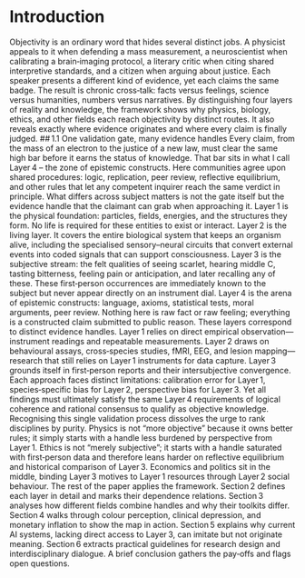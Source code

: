 # Introduction
Objectivity is an ordinary word that hides several distinct jobs. A physicist appeals to it when defending a mass measurement, a neuroscientist when calibrating a brain‑imaging protocol, a literary critic when citing shared interpretive standards, and a citizen when arguing about justice. Each speaker presents a different kind of evidence, yet each claims the same badge. The result is chronic cross‑talk: facts versus feelings, science versus humanities, numbers versus narratives. By distinguishing four layers of reality and knowledge, the framework shows why physics, biology, ethics, and other fields each reach objectivity by distinct routes. It also reveals exactly where evidence originates and where every claim is finally judged.
## 1.1 One validation gate, many evidence handles
Every claim, from the mass of an electron to the justice of a new law, must clear the same high bar before it earns the status of knowledge. That bar sits in what I call Layer 4 – the zone of epistemic constructs. Here communities agree upon shared procedures: logic, replication, peer review, reflective equilibrium, and other rules that let any competent inquirer reach the same verdict in principle. What differs across subject matters is not the gate itself but the evidence handle that the claimant can grab when approaching it.
Layer 1 is the physical foundation: particles, fields, energies, and the structures they form. No life is required for these entities to exist or interact.
Layer 2 is the living layer. It covers the entire biological system that keeps an organism alive, including the specialised sensory–neural circuits that convert external events into coded signals that can support consciousness.
Layer 3 is the subjective stream: the felt qualities of seeing scarlet, hearing middle C, tasting bitterness, feeling pain or anticipation, and later recalling any of these. These first‑person occurrences are immediately known to the subject but never appear directly on an instrument dial.
Layer 4 is the arena of epistemic constructs: language, axioms, statistical tests, moral arguments, peer review. Nothing here is raw fact or raw feeling; everything is a constructed claim submitted to public reason.
These layers correspond to distinct evidence handles. Layer 1 relies on direct empirical observation—instrument readings and repeatable measurements. Layer 2 draws on behavioural assays, cross‑species studies, fMRI, EEG, and lesion mapping—research that still relies on Layer 1 instruments for data capture. Layer 3 grounds itself in first‑person reports and their intersubjective convergence. Each approach faces distinct limitations: calibration error for Layer 1, species‑specific bias for Layer 2, perspective bias for Layer 3. Yet all findings must ultimately satisfy the same Layer 4 requirements of logical coherence and rational consensus to qualify as objective knowledge.
Recognising this single validation process dissolves the urge to rank disciplines by purity. Physics is not “more objective” because it owns better rules; it simply starts with a handle less burdened by perspective from Layer 1. Ethics is not “merely subjective”; it starts with a handle saturated with first‑person data and therefore leans harder on reflective equilibrium and historical comparison of Layer 3. Economics and politics sit in the middle, binding Layer 3 motives to Layer 1 resources through Layer 2 social behaviour.
The rest of the paper applies the framework. Section 2 defines each layer in detail and marks their dependence relations. Section 3 analyses how different fields combine handles and why their toolkits differ. Section 4 walks through colour perception, clinical depression, and monetary inflation to show the map in action. Section 5 explains why current AI systems, lacking direct access to Layer 3, can imitate but not originate meaning. Section 6 extracts practical guidelines for research design and interdisciplinary dialogue. A brief conclusion gathers the pay‑offs and flags open questions. 